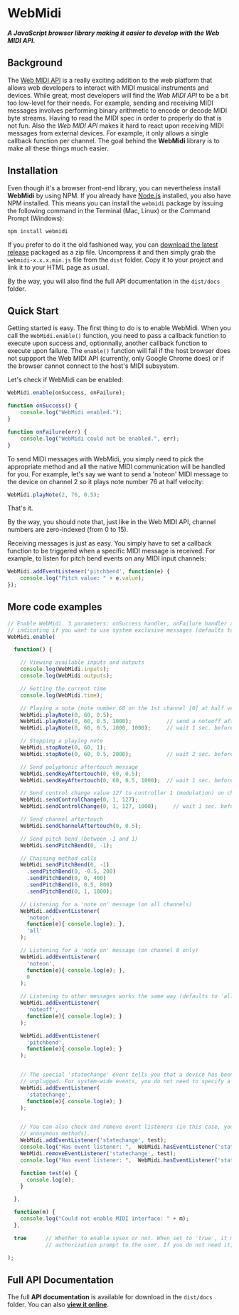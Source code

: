 # WebMidi
_**A JavaScript browser library making it easier to develop with the *Web MIDI API*.**_

## Background

The [Web MIDI API](https://webaudio.github.io/web-midi-api/) is a really exciting addition
to the web platform that allows web developers to interact with MIDI musical instruments 
and devices. While great, most developers will find the *Web MIDI API* to be a bit too 
low-level for their needs. For example, sending and receiving MIDI messages involves 
performing binary arithmetic to encode or decode MIDI byte streams. Having to read the 
MIDI spec in order to properly do that is not fun. Also the *Web MIDI API* makes it hard 
to react upon receiving MIDI messages from external devices. For example, it only allows a 
single callback function per channel. The goal behind the **WebMidi** library is to make
all these things much easier.

## Installation

Even though it's a browser front-end library, you can nevertheless install **WebMidi** by 
using NPM. If you already have [Node.js](https://nodejs.org/) installed, you also have NPM 
installed. This means you can install the `webmidi` package by issuing the following 
command in the Terminal (Mac, Linux) or the Command Prompt (Windows):

    npm install webmidi

If you prefer to do it the old fashioned way, you can 
[download the latest release](https://github.com/cotejp/webmidi/releases) packaged as a 
zip file. Uncompress it and then simply grab the `webmidi-x.x.x.min.js` file from the 
`dist` folder. Copy it to your project and link it to your HTML page as usual. 

By the way, you will also find the full API documentation in the `dist/docs` folder.

## Quick Start

Getting started is easy. The first thing to do is to enable WebMidi. When you call the
`WebMidi.enable()` function, you need to pass a callback function to execute upon success
and, optionnally, another callback function to execute upon failure. The `enable()` 
function will fail if the host browser does not suppport the Web MIDI API (currently, only 
Google Chrome does) or if the browser cannot connect to the host's MIDI subsystem.

Let's check if WebMidi can be enabled: 

```javascript
WebMidi.enable(onSuccess, onFailure);

function onSuccess() {
    console.log("WebMidi enabled.");
}

function onFailure(err) {
    console.log("WebMidi could not be enabled.", err);
}
```

To send MIDI messages with WebMidi, you simply need to pick the appropriate method and all
the native MIDI communication will be handled for you. For example, let's say we want to
send a 'noteon' MIDI message to the device on channel 2 so it plays note number 76 at half
velocity:

```javascript
WebMidi.playNote(2, 76, 0.5);
```

That's it.

By the way, you should note that, just like in the Web MIDI API, channel numbers are
zero-indexed (from 0 to 15).

Receiving messages is just as easy. You simply have to set a callback function to be
triggered when a specific MIDI message is received. For example, to listen for pitch bend
events on any MIDI input channels:

```javascript
WebMidi.addEventListener('pitchbend', function(e) {
    console.log("Pitch value: " + e.value);
});
```

## More code examples

```javascript
// Enable WebMidi. 3 parameters: onSuccess handler, onFailure handler and boolean
// indicating if you want to use system exclusive messages (defaults to false).
WebMidi.enable(

  function() { 

    // Viewing available inputs and outputs
    console.log(WebMidi.inputs);
    console.log(WebMidi.outputs);

    // Getting the current time
    console.log(WebMidi.time);

    // Playing a note (note number 60 on the 1st channel [0] at half velocity)
    WebMidi.playNote(0, 60, 0.5);
    WebMidi.playNote(0, 60, 0.5, 1000);           // send a noteoff after 1 sec.
    WebMidi.playNote(0, 60, 0.5, 1000, 1000);     // wait 1 sec. before playing

    // Stopping a playing note
    WebMidi.stopNote(0, 60, 1);
    WebMidi.stopNote(0, 60, 0.5, 2000);           // wait 2 sec. before stopping

    // Send polyphonic aftertouch message
    WebMidi.sendKeyAftertouch(0, 60, 0.5);
    WebMidi.sendKeyAftertouch(0, 60, 0.5, 1000);  // wait 1 sec. before sending

    // Send control change value 127 to controller 1 (modulation) on channel 0
    WebMidi.sendControlChange(0, 1, 127);
    WebMidi.sendControlChange(0, 1, 127, 1000);     // wait 1 sec. before sending

    // Send channel aftertouch
    WebMidi.sendChannelAftertouch(0, 0.5);

    // Send pitch bend (between -1 and 1)
    WebMidi.sendPitchBend(0, -1);

    // Chaining method calls
    WebMidi.sendPitchBend(0, -1)
      .sendPitchBend(0, -0.5, 200)
      .sendPitchBend(0, 0, 400)
      .sendPitchBend(0, 0.5, 800)
      .sendPitchBend(0, 1, 1000);

    // Listening for a 'note on' message (on all channels)
    WebMidi.addEventListener(
      'noteon',
      function(e){ console.log(e); },
      'all'
    );

    // Listening for a 'note on' message (on channel 0 only)
    WebMidi.addEventListener(
      'noteon',
      function(e){ console.log(e); },
      0
    );

    // Listening to other messages works the same way (defaults to 'all' channels)
    WebMidi.addEventListener(
      'noteoff',
      function(e){ console.log(e); }
    );

    WebMidi.addEventListener(
      'pitchbend',
      function(e){ console.log(e); }
    );


    // The special 'statechange' event tells you that a device has been plugged or
    // unplugged. For system-wide events, you do not need to specify a channel.
    WebMidi.addEventListener(
      'statechange',
      function(e){ console.log(e); }
    );


    // You can also check and remove event listeners (in this case, you shouldn't use
    // anonymous methods).
    WebMidi.addEventListener('statechange', test);
    console.log("Has event listener: ",  WebMidi.hasEventListener('statechange', test) );
    WebMidi.removeEventListener('statechange', test);
    console.log("Has event listener: ",  WebMidi.hasEventListener('statechange', test) );

    function test(e) {
      console.log(e);
    }

  },

  function(m) {
    console.log("Could not enable MIDI interface: " + m);
  },

  true      // Whether to enable sysex or not. When set to 'true', it might trigger an
            // authorization prompt to the user. If you do not need it, leave it to false.

);
```

## Full API Documentation

The full **API documentation** is available for download in the `dist/docs` folder. You
can also **[view it online](http://cotejp.github.io/webmidi/classes/WebMidi.html)**.
